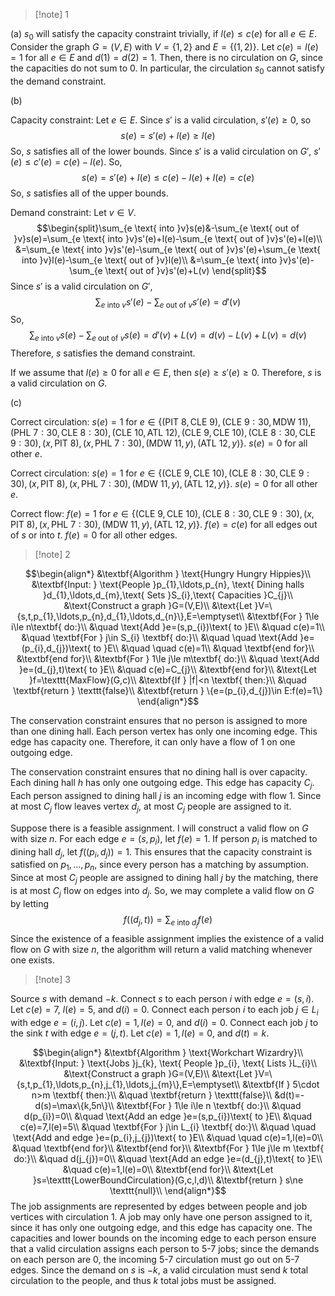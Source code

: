 >[!note] 1

(a) $s_{0}$ will satisfy the capacity constraint trivially, if $l(e)≤c(e)$ for all $e\in E$. Consider the graph $G=(V,E)$ with $V=\{1,2\}$ and $E=\{(1,2)\}$. Let $c(e)=l(e)=1$ for all $e\in E$ and $d(1)=d(2)=1$. Then, there is no circulation on $G$, since the capacities do not sum to $0$. In particular, the circulation $s_{0}$ cannot satisfy the demand constraint.

(b) 


Capacity constraint: Let $e\in E$. Since $s'$ is a valid circulation, $s'(e)\ge0$, so  $$s(e)=s'(e)+l(e)\ge l(e)$$So, $s$ satisfies all of the lower bounds. Since $s'$ is a valid circulation on $G'$, $s'(e)\le c'(e)=c(e)-l(e)$. So, $$s(e)=s'(e)+l(e)\le c(e)-l(e)+l(e)=c(e)$$ So, $s$ satisfies all of the upper bounds.

Demand constraint: Let $v\in V$. $$\begin{split}\sum_{e \text{ into }v}s(e)&-\sum_{e \text{ out of }v}s(e)=\sum_{e \text{ into }v}s'(e)+l(e)-\sum_{e \text{ out of }v}s'(e)+l(e)\\
&=\sum_{e \text{ into }v}s'(e)-\sum_{e \text{ out of }v}s'(e)+\sum_{e \text{ into }v}l(e)-\sum_{e \text{ out of }v}l(e)\\
&=\sum_{e \text{ into }v}s'(e)-\sum_{e \text{ out of }v}s'(e)+L(v)
\end{split}$$Since $s'$ is a valid circulation on $G'$, $$\sum_{e \text{ into }v}s'(e)-\sum_{e \text{ out of }v}s'(e)=d'(v)$$So, $$\sum_{e \text{ into }v}s(e)-\sum_{e \text{ out of }v}s(e)=d'(v)+L(v)=d(v)-L(v)+L(v)=d(v)$$Therefore, $s$ satisfies the demand constraint.

If we assume that $l(e)≥0$ for all $e\in E$, then $s(e)\ge s'(e)\ge0$. Therefore, $s$ is a valid circulation on $G$.

(c) 

Correct circulation: $s(e)=1$ for $e\in\{(\text{PIT } 8,\text{CLE }9),(\text{CLE }9:30,\text{MDW }11),(\text{PHL }7:30,\text{CLE }8:30),(\text{CLE }10,\text{ATL }12),(\text{CLE }9,\text{CLE }10),(\text{CLE }8:30,\text{CLE }9:30),(x,\text{PIT }8),(x,\text{PHL }7:30),(\text{MDW }11,y),(\text{ATL }12,y)\}$. $s(e)=0$ for all other $e$.


Correct circulation: $s(e)=1$ for $e\in\{(\text{CLE }9,\text{CLE }10),(\text{CLE }8:30,\text{CLE }9:30),(x,\text{PIT }8),(x,\text{PHL }7:30),(\text{MDW }11,y),(\text{ATL }12,y)\}$. $s(e)=0$ for all other $e$.


Correct flow: $f(e)=1$ for $e\in\{(\text{CLE }9,\text{CLE }10),(\text{CLE }8:30,\text{CLE }9:30),(x,\text{PIT }8),(x,\text{PHL }7:30),(\text{MDW }11,y),(\text{ATL }12,y)\}$. $f(e)=c(e)$ for all edges out of $s$ or into $t$. $f(e)=0$ for all other edges. 

>[!note] 2

$$\begin{align*}
&\textbf{Algorithm } \text{Hungry Hungry Hippies}\\
&\textbf{Input: } \text{People }p_{1},\ldots,p_{n}, \text{ Dining halls }d_{1},\ldots,d_{m},\text{ Sets }S_{i},\text{ Capacities }C_{j}\\
&\text{Construct a graph }G=(V,E)\\
&\text{Let }V=\{s,t,p_{1},\ldots,p_{n},d_{1},\ldots,d_{n}\},E=\emptyset\\
&\textbf{For } 1\le i\le n\textbf{ do:}\\
&\quad \text{Add }e=(s,p_{i})\text{ to }E\\
&\quad c(e)=1\\
&\quad \textbf{For } j\in S_{i} \textbf{ do:}\\
&\quad \quad \text{Add }e=(p_{i},d_{j})\text{ to }E\\
&\quad \quad c(e)=1\\
&\quad \textbf{end for}\\
&\textbf{end for}\\
&\textbf{For } 1\le j\le m\textbf{ do:}\\
&\quad \text{Add }e=(d_{j},t)\text{ to }E\\
&\quad c(e)=C_{j}\\
&\textbf{end for}\\
&\text{Let }f=\texttt{MaxFlow}(G,c)\\
&\textbf{If } |f|<n \textbf{ then:}\\
&\quad \textbf{return } \texttt{false}\\
&\textbf{return } \{e=(p_{i},d_{j})\in E:f(e)=1\}
\end{align*}$$

The conservation constraint ensures that no person is assigned to more than one dining hall. Each person vertex has only one incoming edge. This edge has capacity one. Therefore, it can only have a flow of 1 on one outgoing edge. 

The conservation constraint ensures that no dining hall is over capacity. Each dining hall $h$ has only one outgoing edge. This edge has capacity $C_{j}$. Each person assigned to dining hall $j$ is an incoming edge with flow 1. Since at most $C_{j}$ flow leaves vertex $d_{j}$, at most $C_{j}$ people are assigned to it.

Suppose there is a feasible assignment. I will construct a valid flow on $G$ with size $n$. For each edge $e=(s,p_{i})$, let $f(e)=1$. If person $p_{i}$ is matched to dining hall $d_{j}$, let $f((p_{i},d_{j}))=1$. This ensures that the capacity constraint is satisfied on $p_{1},\ldots,p_{n}$, since every person has a matching by assumption. Since at most $C_{j}$ people are assigned to dining hall $j$ by the matching, there is at most $C_{j}$ flow on edges into $d_{j}$. So, we may complete a valid flow on $G$ by letting $$f((d_{j},t))=\sum_{e \text{ into }d_{j}}f(e)$$Since the existence of a feasible assignment implies the existence of a valid flow on $G$ with size $n$, the algorithm will return a valid matching whenever one exists.


>[!note] 3

Source $s$ with demand $-k$. Connect $s$ to each person $i$ with edge $e=(s,i)$. Let $c(e)=7$,  $l(e)=5$, and $d(i)=0$. Connect each person $i$ to each job $j\in L_{i}$ with edge $e=(i,j)$. Let $c(e)=1,l(e)=0$, and $d(i)=0$. Connect each job $j$ to the sink $t$ with edge $e=(j,t)$. Let $c(e)=1,l(e)=0$, and $d(t)=k$. 

$$\begin{align*}
&\textbf{Algorithm } \text{Workchart Wizardry}\\
&\textbf{Input: } \text{Jobs }j_{k}, \text{ People }p_{i}, \text{ Lists }L_{i}\\
&\text{Construct a graph }G=(V,E)\\
&\text{Let }V=\{s,t,p_{1},\ldots,p_{n},j_{1},\ldots,j_{m}\},E=\emptyset\\
&\textbf{If } 5\cdot n>m \textbf{ then:}\\
&\quad \textbf{return } \texttt{false}\\
&d(t)=-d(s)=\max\{k,5n\}\\
&\textbf{For } 1\le i\le n \textbf{ do:}\\
&\quad d(p_{i})=0\\
&\quad \text{Add an edge }e=(s,p_{i})\text{ to }E\\
&\quad c(e)=7,l(e)=5\\
&\quad \textbf{For } j\in L_{i} \textbf{ do:}\\
&\quad \quad \text{Add and edge }e=(p_{i},j_{j})\text{ to }E\\
&\quad \quad c(e)=1,l(e)=0\\
&\quad \textbf{end for}\\
&\textbf{end for}\\
&\textbf{For } 1\le j\le m \textbf{ do:}\\
&\quad d(j_{j})=0\\
&\quad \text{Add an edge }e=(d_{j},t)\text{ to }E\\
&\quad c(e)=1,l(e)=0\\
&\textbf{end for}\\
&\text{Let }s=\texttt{LowerBoundCirculation}(G,c,l,d)\\
&\textbf{return } s\ne \texttt{null}\\
\end{align*}$$
The job assignments are represented by edges between people and job vertices with circulation 1. A job may only have one person assigned to it, since it has only one outgoing edge, and this edge has capacity one. The capacities and lower bounds on the incoming edge to each person ensure that a valid circulation assigns each person to 5-7 jobs; since the demands on each person are 0, the incoming 5-7 circulation must go out on 5-7 edges. Since the demand on $s$ is $-k$, a valid circulation must send $k$ total circulation to the people, and thus $k$ total jobs must be assigned. 